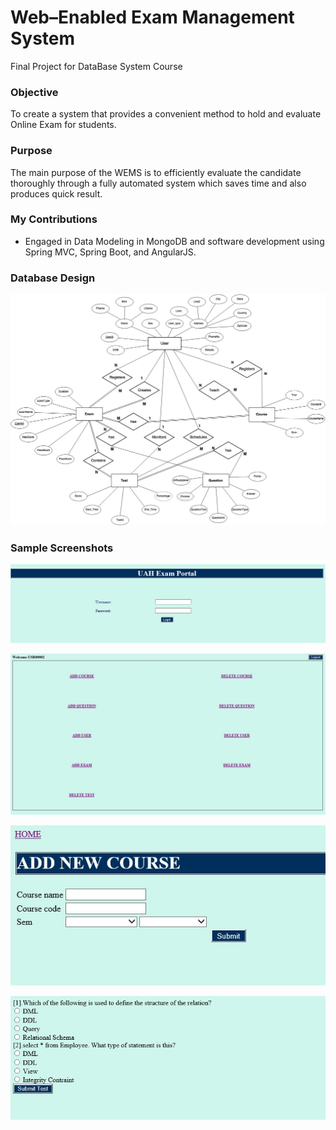 # Web–Enabled Exam Management System
Final Project for DataBase System Course 

### Objective
To create a system that provides a convenient method to hold and evaluate Online Exam for students.

### Purpose
The main purpose of the WEMS is to efficiently evaluate the candidate thoroughly through a fully automated system which saves time and also produces quick result.

### My Contributions

- Engaged in Data Modeling in MongoDB and software development using Spring MVC, Spring Boot, and AngularJS.

### Database Design
![E-R Diagram](./ERDiagram.jpg)

### Sample Screenshots
![login](./Screenshots/login.jpg)

![admin](./Screenshots/adminHome.jpg)

![Course](./Screenshots/addCourse.jpg)

![Take Test](./Screenshots/takeTest.jpg)
